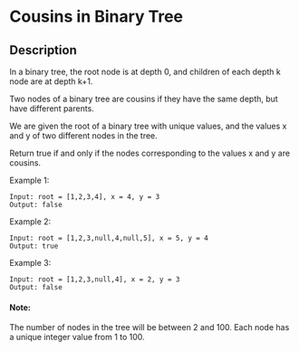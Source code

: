 # Cousins in Binary Tree



## Description
In a binary tree, the root node is at depth 0, and children of each depth k node are at depth k+1.

Two nodes of a binary tree are cousins if they have the same depth, but have different parents.

We are given the root of a binary tree with unique values, and the values x and y of two different nodes in the tree.

Return true if and only if the nodes corresponding to the values x and y are cousins.

Example 1:
```
Input: root = [1,2,3,4], x = 4, y = 3
Output: false
```

Example 2:
```
Input: root = [1,2,3,null,4,null,5], x = 5, y = 4
Output: true
```

Example 3:
```
Input: root = [1,2,3,null,4], x = 2, y = 3
Output: false
```

#### Note:
The number of nodes in the tree will be between 2 and 100.
Each node has a unique integer value from 1 to 100.